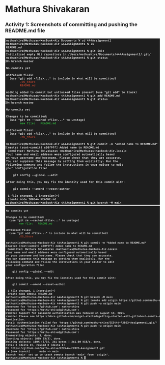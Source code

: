 # Mathura Shivakaran

### Activity 1: Screenshots of committing and pushing the README.md file
![alt text](https://github.com/mathu-shiva/ECE444-F2023-Assignment1/blob/main/SS2.png)
![alt text](https://github.com/mathu-shiva/ECE444-F2023-Assignment1/blob/main/SS1.png)
